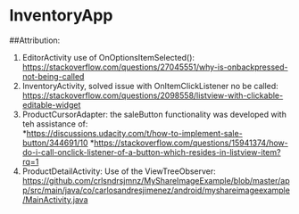 # InventoryApp  

##Attribution:  
  1. EditorActivity use of OnOptionsItemSelected(): https://stackoverflow.com/questions/27045551/why-is-onbackpressed-not-being-called
  2. InventoryActivity, solved issue with OnItemClickListener no be called: https://stackoverflow.com/questions/2098558/listview-with-clickable-editable-widget  
  3. ProductCursorAdapter:  the saleButton functionality was developed with teh assistance of:  
      *https://discussions.udacity.com/t/how-to-implement-sale-button/344691/10
      *https://stackoverflow.com/questions/15941374/how-do-i-call-onclick-listener-of-a-button-which-resides-in-listview-item?rq=1  
  4. ProductDetailActivity: Use of the ViewTreeObserver:  https://github.com/crlsndrsjmnz/MyShareImageExample/blob/master/app/src/main/java/co/carlosandresjimenez/android/myshareimageexample/MainActivity.java
